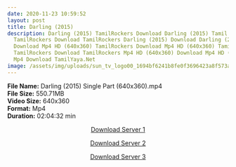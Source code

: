 ```yaml
---
date: 2020-11-23 10:59:52
layout: post
title: Darling (2015)
description: Darling (2015) TamilRockers Download Darling (2015) Tamil Movie
  TamilRockers Download TamilRockers Darling (2015) Download Darling (2015) Mp4
  Download Mp4 HD (640x360) TamilRockers Download Mp4 HD (640x360) Tamil Movie
  TamilRockers Download TamilRockers Mp4 HD (640x360) Download Mp4 HD (640x360)
  Mp4 Download TamilYaya.Net
image: /assets/img/uploads/sun_tv_logo00_1694bf6241b8fe0f3696423a8f573aaf.jpg
---
```

<!--StartFragment-->

**File Name:** Darling (2015) Single Part (640x360).mp4\
**File Size:** 550.71MB\
**Video Size:** 640x360\
**Format:** Mp4\
**Duration:** 02:04:32 min

<!--EndFragment-->

<center>

<a href="http://s6.uptofiles.net//files/Tamil%20HD%20Mobile%20Movies/Darling%20(2015)/Mp4%20HD%20(640x360)/Darling%20(2015)%20Single%20Part%20(640x360).mp4" class="myButton">Download Server 1</a>

<a href="http://s6.uptofiles.net//files/Tamil%20HD%20Mobile%20Movies/Darling%20(2015)/Mp4%20HD%20(640x360)/Darling%20(2015)%20Single%20Part%20(640x360).mp4" class="myButton">Download Server 2</a>

<a href="http://s6.uptofiles.net//files/Tamil%20HD%20Mobile%20Movies/Darling%20(2015)/Mp4%20HD%20(640x360)/Darling%20(2015)%20Single%20Part%20(640x360).mp4" class="myButton">Download Server 3</a>

</center>